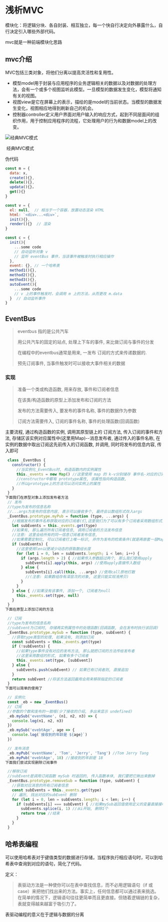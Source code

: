 # 浅析MVC

模块化：将逻辑分块、各自封装、相互独立，每一个快自行决定向外暴露什么，自行决定引入哪些外部代码。

mvc就是一种前端模块化思路

## mvc介绍

MVC包括三类对象，将他们分离以提高灵活性和复用性。

- 模型model用于封装与应用程序的业务逻辑相关的数据以及对数据的处理方法，会有一个或多个视图监听此模型。一旦模型的数据发生变化，模型将通知有关的视图。
- 视图view是它在屏幕上的表示，描绘的是model的当前状态。当模型的数据发生变化，视图相应地得到刷新自己的机会。
- 控制器controller定义用户界面对用户输入的响应方式，起到不同层面间的组织作用，用于控制应用程序的流程，它处理用户的行为和数据model上的改变。

![经典MVC模式](https://efe.baidu.com/blog/mvc-deformation/img/typicalMVC.png)

​                                               经典MVC模式

伪代码

~~~JavaScript
const m = {
  data: x,
  create(){},
  delete(){},
  updata(){}，
  get(){}
}

const v = {
  el: null,  // 相当于一个容器，放置动态渲染 HTML
  html: `<div>...<div>`,  
  init(){}, 
  render(){}  // 渲染
}

const c = {
  init(){
    ...some code
    // 自动监听对象 v
    // 监听 eventBus 事件，当该事件被触发时执行相应操作
  },
  event: {}, // 一个哈希表
  method1(){},
  method2(){},
  method3(){},
  autoEvent(){
    ...some code
    // v 上的事件触发时，会调用 m 上的方法，从而更改 m.data
  }  // 自动监听事件
}

~~~

## EventBus

>  eventbus 指的是公共汽车
>
> 用公共汽车的固定的站点, 处理上下车的事件, 来比做订阅与事件的分发
>
> 在编程中的eventbus通常是用来, 一发布 订阅的方式来传递数据的.
>
> 预先订阅事件, 当事件触发时可以接收大事件相关的数据

### 实现

> 准备一个类或构造函数, 用来存放, 事件和订阅者信息
>
> 在该类/构造函数的原型上添加发布和订阅的方法
>
> 发布的方法需要传入, 要发布的事件名称, 事件的数据作为参数
>
> 订阅方法需要传入, 订阅的事件名称, 事件的处理函数(回调函数)

主要流程, 通过构造函数的实例, 调用其原型链上的 订阅方法, 传入订阅的事件和方法, 存储区该实例对应属性中(这里用Map)--消息发布者, 通过传入的事件名称, 在实例的数据中取出订阅这先前传入的订阅函数, 并调用, 同时将发布的信息内容, 传入即可

~~~JavaScript
 class _EventBus {
   constructor() {
     //当实例化_EventBus时, 构造函数内的实例属性
     this._events = new Map() //这里使用 map 的 k-v分别储存 事件名-对应的订阅者信息
     //constructor中都有 prototype属性, 该属性指向构造函数, 
     //所以prototype上的方法可以访问实例上的属性
   }
 }
下面我们在原型对象上添加发布者方法
 // 发布 
 //type为发布的信息名称
 //...args为发布的信息内容, 表示可以接收多个, 最终会以数组形式存入args
 _EventBus.prototype.myPub = function (type, ...args) {
   //根据发布的事件名称获取对应的订阅者(们,这里我们为了可以有多个订阅者采用数组形式)
   let subEvents = this._events.get(type)
   //如果有, 那么遍历所有订阅者信息, 调用订阅者的方法发布信息
   //注意: 这里会给所有的同一信息订阅者发布信息, 
   //如果需要定制化, 可以订阅者打上唯一标识, 并作为发布的检索条件(就是再嵌套一层Map)
   if (subEvents) {
     //这里使用len以便减少动态的获取数组长度
     for (let i = 0, len = subEvents.length; i < len; i++) {
       if (args.length > 2) { //如果传入参数超过两个, 那么我们使用apply
         subEvents[i].apply(this, args) //使用apply直接传入数组
       } else {
         subEvents[i].call(this, ...args) //使用call原地打散
         //(注意: 如果数组存有深层次的对象, 这里只能实现浅拷贝)
       }
     }
   } else { //如果没有该事件, 添加一个, 订阅者为null
     this._events.set(type, null)
   }
 }
下面在原型上添加订阅的方法

 // 订阅
 //type为发布的信息名称
 //subEvent为订阅时, 存储再实例属性中的处理函数(回调函数, 会在发布时执行该回调)
 _EventBus.prototype.mySub = function (type, subEvent) {
   //获取type类型的处理, 如果没有, 则添加订阅
   const subEvents = this._events.get(type)
   if (!subEvents) {
     //如果type事件没有对应的发布方法, 那么就把订阅的方法传给发布者
     //这里采用数组的形式, 如果有多个订阅者
     this._events.set(type, [subEvent])
   } else {
     subEvents.push(subEvent) // 如果已有订阅者则, 直接追加
   }
   return subEvent //将该方法返回最用会用来移除指定的订阅者
 }
下面可以简单的使用了

 // 实例化
 const _eb = new _EventBus()
 // 订阅
 //参数的个数和发布的一致哦(少了接收的介绍, 多出来显示 undefined)
 _eb.mySub('eventName', (n1, n2, n3) => {
   console.log(n1, n2, n3)
 })
 _eb.mySub('evebtAge', age => {
   console.log(`接收到的年龄是 ${age}`)
 })

 // 发布消息
 _eb.myPub('eventName', 'Tom', 'Jerry', 'Tang') //Tom Jerry Tang
 _eb.myPub('evebtAge', 18) //接收到的年龄是 18
下面我们尝试实现删除订阅事件

 //移除订阅
 //subEvent是调用订阅函数 mySub 时返回的, 传入函数本体, 我们要把它揪出来删掉
 _EventBus.prototype.removeSub = function (type, subEvent) {
   //获取对应消息的所有订阅者信息
   const subEvents = this._events.get(type)
   // 遍历, 找出对应的subEvent 删除
   for (let i = 0, len = subEvents.length; i < len; i++) {
     if (subEvents[i] === subEvent) { //如果mySub返回值使用定义的变量直接接收, 这里是全等
       subEvents.splice(i, 1) //从i开始, 删除1个
       return true //结束
     }
   }
 }


~~~

## 哈希表编程

可以使用哈希表对于键值类型的数据进行存储，当程序执行相应语句时，可以到哈希表中查询到对应的语句，简化了代码。



定义：

> 表驱动方法是一种使你可以在表中查找信息，而不必用逻辑语句（if 或 case）来把他们找出来的方法。事实上，任何信息都可以通过表来挑选。在简单的情况下，逻辑语句往往更简单而且更直接。但随着逻辑链的复杂，表就变得越来越富于吸引力了。

表驱动编程的意义在于逻辑与数据的分离